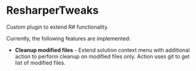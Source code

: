 # ResharperTweaks
Custom plugin to extend R# functionality.

Currently, the following features are implemented:  
* __Cleanup modified files__ - Extend solution context menu with additional action to perform cleanup on modified files only. Action uses git to get list of modified files.
